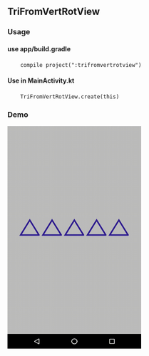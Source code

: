 ## TriFromVertRotView

### Usage

#### use app/build.gradle

```
    compile project(":trifromvertrotview")
```

#### Use in MainActivity.kt
```
    TriFromVertRotView.create(this)
```

### Demo

<img src="https://github.com/Anwesh43/LinkedTriFromVertRotView/blob/master/demo/trifromvertrotview.gif" width="300px" height="500px">
